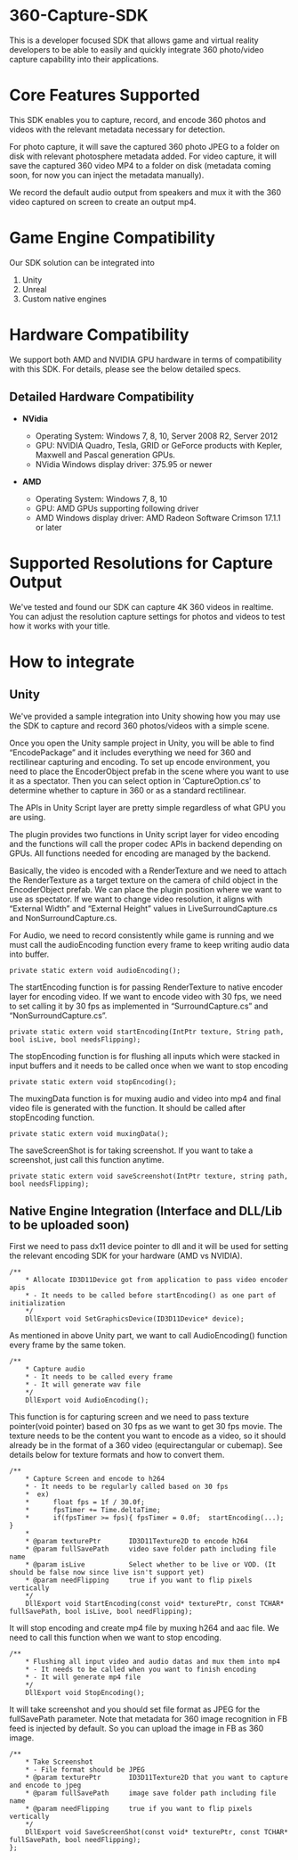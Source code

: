 # 360-Capture-SDK
This is a developer focused SDK that allows game and virtual reality developers to be able to easily and quickly integrate 360 photo/video capture capability into their applications.

# Core Features Supported
This SDK enables you to capture, record, and encode 360 photos and videos with the relevant metadata necessary for detection. 

For photo capture, it will save the captured 360 photo JPEG to a folder on disk with relevant photosphere metadata added.
For video capture, it will save the captured 360 video MP4 to a folder on disk (metadata coming soon, for now you can inject the metadata manually).

We record the default audio output from speakers and mux it with the 360 video captured on screen to create an output mp4.

# Game Engine Compatibility
Our SDK solution can be integrated into 
1. Unity
2. Unreal
3. Custom native engines

# Hardware Compatibility
We support both AMD and NVIDIA GPU hardware in terms of compatibility with this SDK. For details, please see the below detailed specs.

## Detailed Hardware Compatibility
* **NVidia**
    * Operating System: Windows 7, 8, 10, Server 2008 R2, Server 2012
    * GPU: NVIDIA Quadro, Tesla, GRID or GeForce products with Kepler, Maxwell and Pascal generation GPUs. 
    * NVidia Windows display driver: 375.95 or newer


* **AMD**
    * Operating System: Windows 7, 8, 10
    * GPU: AMD GPUs supporting following driver
    * AMD Windows display driver: AMD Radeon Software Crimson 17.1.1 or later

# Supported Resolutions for Capture Output
We've tested and found our SDK can capture 4K 360 videos in realtime. You can adjust the resolution capture settings for photos and videos to test how it works with your title.

# How to integrate

## Unity
We've provided a sample integration into Unity showing how you may use the SDK to capture and record 360 photos/videos with a simple scene.

Once you open the Unity sample project in Unity, you will be able to find “EncodePackage” and it includes everything we need for 360 and rectilinear capturing and encoding. To set up encode environment, you need to place the EncoderObject prefab in the scene where you want to use it as a spectator.
Then you can select option in ‘CaptureOption.cs’ to determine whether to capture in 360 or as a standard rectilinear.

The APIs in Unity Script layer are pretty simple regardless of what GPU you are using.

The plugin provides two functions in Unity script layer for video encoding and the functions will call the proper codec APIs in backend depending on GPUs. All functions needed for encoding are managed by the backend. 

Basically, the video is encoded with a RenderTexture and we need to attach the RenderTexture as a target texture on the camera of child object in the EncoderObject prefab. We can place the plugin position where we want to use as spectator. If we want to change video resolution, it aligns with “External Width” and “External Height” values in LiveSurroundCapture.cs and NonSurroundCapture.cs.

For Audio, we need to record consistently while game is running and we must call the audioEncoding function every frame to keep writing audio data into buffer.
```
private static extern void audioEncoding();
```
The startEncoding function is for passing RenderTexture to native encoder layer for encoding video. If we want to encode video with 30 fps, we need to set calling it by 30 fps as implemented in “SurroundCapture.cs” and “NonSurroundCapture.cs”.
```
private static extern void startEncoding(IntPtr texture, String path, bool isLive, bool needsFlipping);
```
The stopEncoding function is for flushing all inputs which were stacked in input buffers and it needs to be called once when we want to stop encoding
```
private static extern void stopEncoding();
```
The muxingData function is for muxing audio and video into mp4 and final video file is generated with the function. It should be called after stopEncoding function.
```
private static extern void muxingData();
```
The saveScreenShot is for taking screenshot. If you want to take a screenshot, just call this function anytime.
```
private static extern void saveScreenshot(IntPtr texture, string path, bool needsFlipping);
```
## Native Engine Integration (Interface and DLL/Lib to be uploaded soon)
First we need to pass dx11 device pointer to dll and it will be used for setting the relevant encoding SDK for your hardware (AMD vs NVIDIA).
```
/**
	* Allocate ID3D11Device got from application to pass video encoder apis
	* - It needs to be called before startEncoding() as one part of initialization
	*/
	DllExport void SetGraphicsDevice(ID3D11Device* device);
```
As mentioned in above Unity part, we want to call AudioEncoding() function every frame by the same token.
```
/**
	* Capture audio
	* - It needs to be called every frame
	* - It will generate wav file
	*/
	DllExport void AudioEncoding();
```
This function is for capturing screen and we need to pass texture pointer(void pointer) based on 30 fps as we want to get 30 fps movie. The texture needs to be the content you want to encode as a video, so it should already be in the format of a 360 video (equirectangular or cubemap). See details below for texture formats and how to convert them.
```
/**
	* Capture Screen and encode to h264
	* - It needs to be regularly called based on 30 fps
	*  ex)
	*      float fps = 1f / 30.0f;
	*      fpsTimer += Time.deltaTime;
	*      if(fpsTimer >= fps){ fpsTimer = 0.0f;  startEncoding(...); }
	*
	* @param texturePtr       ID3D11Texture2D to encode h264
	* @param fullSavePath     video save folder path including file name
	* @param isLive			  Select whether to be live or VOD. (It should be false now since live isn't support yet)
	* @param needFlipping	  true if you want to flip pixels vertically
	*/
	DllExport void StartEncoding(const void* texturePtr, const TCHAR* fullSavePath, bool isLive, bool needFlipping);
```
It will stop encoding and create mp4 file by muxing h264 and aac file. We need to call this function when we want to stop encoding.
```
/**
	* Flushing all input video and audio datas and mux them into mp4
	* - It needs to be called when you want to finish encoding
	* - It will generate mp4 file
	*/
	DllExport void StopEncoding();
```
It will take screenshot and you should set file format as JPEG for the fullSavePath parameter. Note that metadata for 360 image recognition in FB feed is injected by default. So you can upload the image in FB as 360 image.
```
/**
	* Take Screenshot
	* - File format should be JPEG
	* @param texturePtr       ID3D11Texture2D that you want to capture and encode to jpeg
	* @param fullSavePath     image save folder path including file name
	* @param needFlipping	  true if you want to flip pixels vertically
	*/
	DllExport void SaveScreenShot(const void* texturePtr, const TCHAR* fullSavePath, bool needFlipping);
};
```
